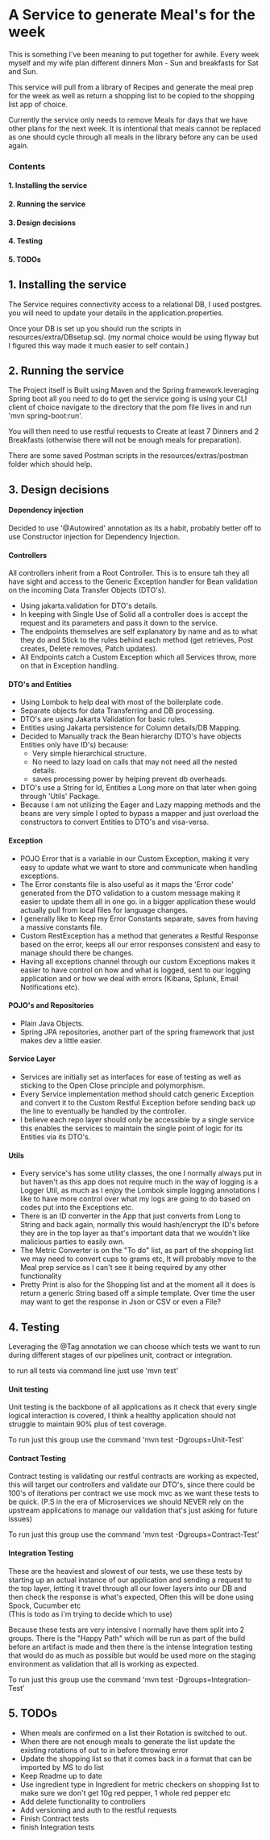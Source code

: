 # A Service to generate Meal's for the week
This is something I've been meaning to put together for awhile. Every week myself and my wife plan different 
dinners Mon - Sun and breakfasts for Sat and Sun.

This service will pull from a library of Recipes and generate the meal prep for the week as well as return a 
shopping list to be copied to the shopping list app of choice. 

Currently the service only needs to remove Meals for days that we have other plans for the next week.
It is intentional that meals cannot be replaced as one should cycle through all meals in the library before any can be 
used again.

### Contents
#### 1. Installing the service
#### 2. Running the service
#### 3. Design decisions
#### 4. Testing
#### 5. TODOs

## 1. Installing the service
The Service requires connectivity access to a relational DB, I used postgres.
you will need to update your details in the application.properties.

Once your DB is set up you should run the scripts in resources/extra/DBsetup.sql.
(my normal choice would be using flyway but I figured this way made it much easier to self contain.)

## 2. Running the service
The Project itself is Built using Maven and the Spring framework.leveraging Spring boot all you need to do
to get the service going is using your CLI client of choice navigate to the directory that the pom file lives in and
run 'mvn spring-boot:run'.

You will then need to use restful requests to Create at least 7 Dinners and 2 Breakfasts (otherwise there will not be
enough meals for preparation).

There are some saved Postman scripts in the resources/extras/postman folder which should help.

## 3. Design decisions

#### Dependency injection
Decided to use '@Autowired' annotation as its a habit, probably better off to use Constructor injection for Dependency 
Injection.

#### Controllers
All controllers inherit from a Root Controller. This is to ensure tah they all have sight and access to the Generic 
Exception handler for Bean validation on the incoming Data Transfer Objects (DTO's).

 - Using jakarta.validation for DTO's details.
 - In keeping with Single Use of Solid all a controller does is accept the request and its parameters and pass it down 
   to the service.
 - The endpoints themselves are self explanatory by name and  as to what they do and Stick to the rules behind each 
   method (get retrieves, Post creates, Delete removes, Patch updates).
 - All Endpoints catch a Custom Exception which all Services throw, more on that in Exception handling.

#### DTO's and Entities

 - Using Lombok to help deal with most of the boilerplate code.
 - Separate  objects for data Transferring and DB processing.
 - DTO's are using Jakarta Validation for basic rules.
 - Entities using Jakarta persistence for Column details/DB Mapping. 
 - Decided to Manually track the Bean hierarchy (DTO's have objects Entities only have ID's) because: 
   - Very simple hierarchical structure.
   - No need to lazy load on calls that may not need all the nested details.
   - saves processing power by helping prevent db overheads.
 - DTO's use a String for Id, Entities a Long more on that later when going through 'Utils' Package.
 - Because I am not utilizing the Eager and Lazy mapping methods and the beans are very simple I opted to bypass a 
   mapper and just overload the constructors to convert Entities to DTO's and visa-versa.

#### Exception

- POJO Error that is a variable in our Custom Exception, making it very easy to update what we want to store and
  communicate when handling exceptions.
- The Error constants file is also useful as it maps the 'Error code' generated from the DTO validation to a custom
  message making it easier to update them all in one go. in a bigger application these would actually pull from local 
  files for language changes.
- I generally like to Keep my Error Constants separate, saves from having a massive constants file.
- Custom RestException has a method that generates a Restful Response based on the error, keeps all our error responses
  consistent  and easy to manage should there be changes.
- Having all exceptions channel through our custom Exceptions makes it easier to have control on how and what is logged,
  sent to our logging application and or how we deal with errors (Kibana, Splunk, Email Notifications etc). 

#### POJO's and Repositories

 - Plain Java Objects.
 - Spring JPA repositories, another part of the spring framework that just makes dev a little easier.

#### Service Layer

- Services are initially set as interfaces for ease of testing as well as sticking to the Open Close principle and 
  polymorphism.
- Every Service implementation  method should catch generic Exception and convert it to the Custom Restful Exception 
  before sending back up the line to eventually be handled by the controller.
- I believe each repo layer should only be accessible  by a single service this enables the services to maintain the 
  single point of logic for its Entities via its DTO's.

#### Utils
- Every service's has some utility classes, the one I normally always put in but haven't as this app does not require
  much in the way of logging is a Logger Util, as much as I enjoy the Lombok simple logging annotations I like to have 
  more control over what my logs are going to do based on codes put into the Exceptions etc.
- There is an ID converter in the App that just converts from Long to String and back again, normally this would 
  hash/encrypt the ID's before they are in the top layer as that's important data that we wouldn't like malicious parties
  to easily own.
- The Metric Converter is on the "To do" list, as part of the shopping list we may need to convert cups to grams 
  etc, It will probably move to the Meal prep service as I can't see it being required by any other functionality
- Pretty Print is also for the Shopping list and at the moment all it does is return a generic String based off a simple
  template. Over time the user may want to get the response in Json or CSV or even a File?


## 4. Testing

Leveraging the @Tag annotation we can choose which tests we want to run during different stages of our pipelines
unit, contract or integration.

to run all tests via command line just use 'mvn test'

#### Unit testing
Unit testing is the backbone of all applications as it check that every single logical interaction is covered, I think 
a healthy application should not struggle to maintain 90% plus of test coverage.

To run just this group use the command 'mvn test -Dgroups=Unit-Test'

#### Contract Testing
Contract testing is validating our restful contracts are working as expected, this will target our controllers 
and validate our DTO's, since there could be 100's of iterations per contract we use mock mvc as we want these tests to 
be quick.
(P.S in the era of Microservices we should NEVER rely on the upstream applications to manage our validation that's just 
asking for future issues)

To run just this group use the command 'mvn test -Dgroups=Contract-Test'

#### Integration Testing
These are the heaviest and slowest of our tests, we use these tests by starting up an actual instance of our application
and sending a request to the top layer, letting it travel through all our lower layers into our DB and then check the 
response is what's expected, Often this will be done using Spock, Cucumber etc  
(This is todo as i'm trying to decide which to use)

Because these tests are very intensive I normally have them split into 2 groups. There is the "Happy Path" which will be 
run as part of the build before an artifact is made and then there is the intense Integration testing that would do as 
much as possible but would be used more on the staging environment as validation that all is working as expected.

To run just this group use the command 'mvn test -Dgroups=Integration-Test'

## 5. TODOs
 - When meals are confirmed on a list their Rotation is switched to out.
 - When there are not enough meals to generate the list update the existing rotations of out to in before throwing error
 - Update the shopping list so that it comes back in a format that can be imported by MS to do list
 - Keep Readme up to date
 - Use ingredient type in Ingredient for metric checkers on shopping list to make sure we don't get 10g red pepper, 
   1 whole red pepper etc
 - Add delete functionality to controllers
 - Add versioning and auth to the restful requests
 - Finish Contract tests
 - finish Integration tests
